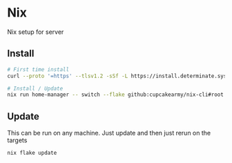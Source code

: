 # Nix

Nix setup for server

## Install

```bash
# First time install
curl --proto '=https' --tlsv1.2 -sSf -L https://install.determinate.systems/nix | sh -s -- install --determinate

# Install / Update
nix run home-manager -- switch --flake github:cupcakearmy/nix-cli#root -b bkp
```

## Update

This can be run on any machine. Just update and then just rerun on the targets

```bash
nix flake update
```

```

```
